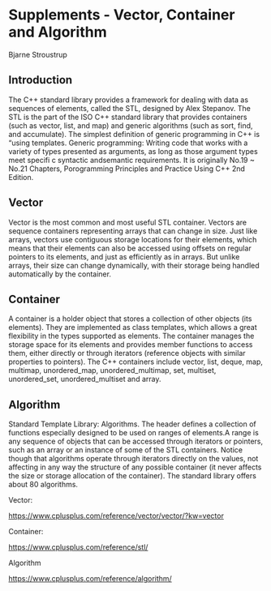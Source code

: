 # Supplements - Vector, Container and Algorithm
 
Bjarne Stroustrup

## Introduction

The C++ standard library provides a framework for dealing with data as sequences of elements, called the STL, designed by Alex Stepanov. The STL is the part of the ISO C++ standard library that provides containers (such as vector, list, and map) and generic algorithms (such as sort, find, and accumulate). The simplest definition of generic programming in C++ is “using templates. Generic programming: Writing code that works with a variety of types presented as arguments, as long as those argument types meet specifi c syntactic andsemantic requirements. It is originally No.19 ~ No.21 Chapters, Porogramming Principles and Practice Using C++ 2nd Edition.

## Vector

Vector is the most common and most useful STL container. Vectors are sequence containers representing arrays that can change in size. Just like arrays, vectors use contiguous storage locations for their elements, which means that their elements can also be accessed using offsets on regular pointers to its elements, and just as efficiently as in arrays. But unlike arrays, their size can change dynamically, with their storage being handled automatically by the container.


## Container

A container is a holder object that stores a collection of other objects (its elements). They are implemented as class templates, which allows a great flexibility in the types supported as elements. The container manages the storage space for its elements and provides member functions to access them, either directly or through iterators (reference objects with similar properties to pointers). The C++ containers include vector, list, deque, map, multimap, unordered_map, unordered_multimap, set, multiset, unordered_set, unordered_multiset and array. 

## Algorithm

Standard Template Library: Algorithms. The header <algorithm> defines a collection of functions especially designed to be used on ranges of elements.A range is any sequence of objects that can be accessed through iterators or pointers, such as an array or an instance of some of the STL containers. Notice though that algorithms operate through iterators directly on the values, not affecting in any way the structure of any possible container (it never affects the size or storage allocation of the container). The standard library offers about 80 algorithms. 

Vector: 

https://www.cplusplus.com/reference/vector/vector/?kw=vector

Container:

https://www.cplusplus.com/reference/stl/

Algorithm

https://www.cplusplus.com/reference/algorithm/
